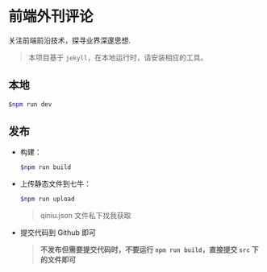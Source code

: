 # 前端外刊评论

关注前端前沿技术，探寻业界深邃思想.

> 本项目基于 `jekyll`，在本地运行时，请安装相应的工具。

## 本地

```bash
$npm run dev
```

## 发布

- 构建：

  ```bash
  $npm run build
  ```

- 上传静态文件到七牛：

  ```bash
  $npm run upload
  ```
  > qiniu.json 文件私下找我获取

- 提交代码到 Github 即可

  > **不发布但需要提交代码时，不要运行 `npm run build`，直接提交 `src` 下的文件即可**
